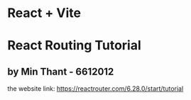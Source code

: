 # React + Vite
# React Routing Tutorial 

## by Min Thant - 6612012

the website link: 
https://reactrouter.com/6.28.0/start/tutorial
